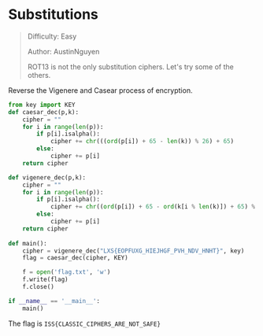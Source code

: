# Substitutions

> Difficulty: Easy
>
> Author: AustinNguyen
>
> ROT13 is not the only substitution ciphers. Let's try some of the others.

Reverse the Vigenere and Casear process of encryption.

```python
from key import KEY
def caesar_dec(p,k):
    cipher = ""
    for i in range(len(p)):
        if p[i].isalpha():
            cipher += chr(((ord(p[i]) + 65 - len(k)) % 26) + 65)
        else:
            cipher += p[i]
    return cipher 

def vigenere_dec(p,k):
    cipher = ""
    for i in range(len(p)):
        if p[i].isalpha():
            cipher += chr((ord(p[i]) + 65 - ord(k[i % len(k)]) + 65) % 26 + 65) 
        else:
            cipher += p[i]
    return cipher
    
def main():
    cipher = vigenere_dec("LXS{EOPFUXG_HIEJHGF_PVH_NDV_HNHT}", key)
    flag = caesar_dec(cipher, KEY)

    f = open('flag.txt', 'w')
    f.write(flag)
    f.close()

if __name__ == '__main__':
    main()
```

The flag is `ISS{CLASSIC_CIPHERS_ARE_NOT_SAFE}`
